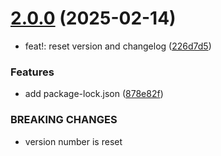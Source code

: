 # [2.0.0](https://github.com/vimtaai/critic-markup/compare/v1.1.3...v2.0.0) (2025-02-14)


* feat!: reset version and changelog ([226d7d5](https://github.com/vimtaai/critic-markup/commit/226d7d5a5535067a0211603ac9924b0ed09d5cb2))


### Features

* add package-lock.json ([878e82f](https://github.com/vimtaai/critic-markup/commit/878e82fcf0bd46ef2d977ff6ce62d44110a2f529))


### BREAKING CHANGES

* version number is reset
